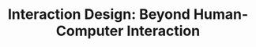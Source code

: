 ---
title: "Interaction Design: Beyond Human-Computer Interaction"
showDate: false
draft: false
tags: ["classic","poem"]
link: "https://www.amazon.com/Interaction-Design-Beyond-Human-Computer/dp/1119020751/ref=sr_1_1?s=books&ie=UTF8&qid=1536077025&sr=1-1&keywords=Interaction+Design%3A+Beyond+Human-Computer+Interaction"
target: "_blank"
read: "R"
---